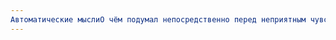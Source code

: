 ```yaml
---
Автоматические мыслиО чём подумал непосредственно перед неприятным чувством и во время его переживания: Нельзя на неё смотреть, а то подумает, что я наблюдаю за ней.
---
```

